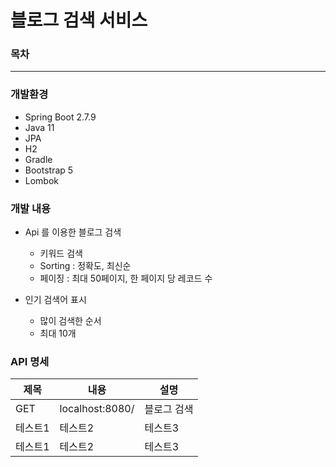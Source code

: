 # 블로그 검색 서비스


### 목차


---
### 개발환경

- Spring Boot 2.7.9
- Java 11
- JPA
- H2
- Gradle
- Bootstrap 5
- Lombok


### 개발 내용
- Api 를 이용한 블로그 검색
  - 키워드 검색
  - Sorting : 정확도, 최신순
  - 페이징 : 최대 50페이지, 한 페이지 당 레코드 수

- 인기 검색어 표시
  - 많이 검색한 순서
  - 최대 10개


### API 명세
|제목|내용|설명|
|------|---|---|
|GET|localhost:8080/|블로그 검색|
|테스트1|테스트2|테스트3|
|테스트1|테스트2|테스트3|

